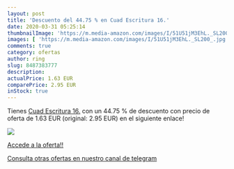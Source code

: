 ```yaml
---
layout: post
title: 'Descuento del 44.75 % en Cuad Escritura 16.'
date: 2020-03-31 05:25:14
thumbnailImage: 'https://m.media-amazon.com/images/I/51U51jM3EhL._SL200_.jpg'
images: [ 'https://m.media-amazon.com/images/I/51U51jM3EhL._SL200_.jpg' ]
comments: true
category: ofertas
author: ring
slug: 8487383777
description:
actualPrice: 1.63 EUR
comparePrice: 2.95 EUR
inStock: true
---
```


Tienes [Cuad Escritura 16.](https://www.amazon.com/dp/8487383777/?tag=redken08-20) con un 44.75 % de descuento con precio de oferta de 1.63 EUR (original: 2.95 EUR) en el siguiente enlace!

[![](https://m.media-amazon.com/images/I/51U51jM3EhL._SL200_.jpg)](https://www.amazon.com/dp/8487383777/?tag=redken08-20)

[Accede a la oferta!!](https://www.amazon.com/dp/8487383777/?tag=redken08-20)

[Consulta otras ofertas en nuestro canal de telegram](https://t.me/s/ofertas25)
